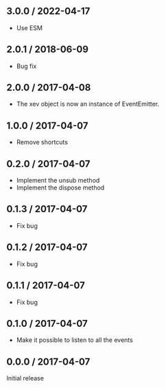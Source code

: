 3.0.0 / 2022-04-17
------------------
* Use ESM

2.0.1 / 2018-06-09
------------------
* Bug fix

2.0.0 / 2017-04-08
------------------
* The xev object is now an instance of EventEmitter.

1.0.0 / 2017-04-07
------------------
* Remove shortcuts

0.2.0 / 2017-04-07
------------------
* Implement the unsub method
* Implement the dispose method

0.1.3 / 2017-04-07
------------------
* Fix bug

0.1.2 / 2017-04-07
------------------
* Fix bug

0.1.1 / 2017-04-07
------------------
* Fix bug

0.1.0 / 2017-04-07
------------------
* Make it possible to listen to all the events

0.0.0 / 2017-04-07
------------------
Initial release
